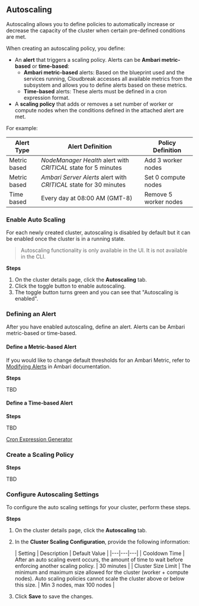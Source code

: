 ## Autoscaling 

Autoscaling allows you to define policies to automatically increase or decrease the capacity of the cluster when certain pre-defined conditions are met. 

When creating an autoscaling policy, you define:

* An **alert** that triggers a scaling policy. Alerts can be **Ambari metric-based** or **time-based**:
    * **Ambari metric-based** alerts: Based on the blueprint used and the services running, Cloudbreak accesses all available metrics from the subsystem and allows you to define alerts based on these metrics.  
    * **Time-based** alerts: These alerts must be defined in a cron expression format.  
* A **scaling policy** that adds or removes a set number of worker or compute nodes when the conditions defined in the attached alert are met. 

For example:

| Alert Type | Alert Definition | Policy Definition |
|---|---|---|
| Metric based | *NodeManager Health* alert with *CRITICAL* state for 5 minutes | Add 3 worker nodes |
| Metric based | *Ambari Server Alerts* alert with *CRITICAL* state for 30 minutes | Set 0 compute nodes |
| Time based | Every day at 08:00 AM (GMT-8) | Remove 5 worker nodes | 
 

### Enable Auto Scaling 

For each newly created cluster, autoscaling is disabled by default but it can be enabled once the cluster is in a running state. 

> Autoscaling functionality is only available in the UI. It is not available in the CLI. 

**Steps**

1. On the cluster details page, click the **Autoscaling** tab.   
3. Click the toggle button to enable autoscaling.  
4. The toggle button turns green and you can see that "Autoscaling is enabled".


### Defining an Alert

After you have enabled autoscaling, define an alert. Alerts can be Ambari metric-based or time-based.  

#### Define a Metric-based Alert 

If you would like to change default thresholds for an Ambari Metric, refer to [Modifying Alerts](https://docs.hortonworks.com/HDPDocuments/Ambari-2.6.1.0/bk_ambari-operations/content/modifying_alerts.html) in Ambari documentation.  

**Steps**

TBD 


#### Define a Time-based Alert 

**Steps**

TBD

[Cron Expression Generator](http://www.cronmaker.com/)

### Create a Scaling Policy 

**Steps**

TBD

### Configure Autoscaling Settings 

To configure the auto scaling settings for your cluster, perform these steps.  

**Steps**

1. On the cluster details page, click the **Autoscaling** tab.  
2. In the **Cluster Scaling Configuration**, provide the following information:

    | Setting | Description	 | Default Value |
|---|---|---|
| Cooldown Time	| After an auto scaling event occurs, the amount of time to wait before enforcing another scaling policy. | 30 minutes |
| Cluster Size Limit |	The minimum and maximum size allowed for the cluster (worker + compute nodes). Auto scaling policies cannot scale the cluster above or below this size. |	Min 3 nodes, max 100 nodes |

3. Click **Save** to save the changes. 


